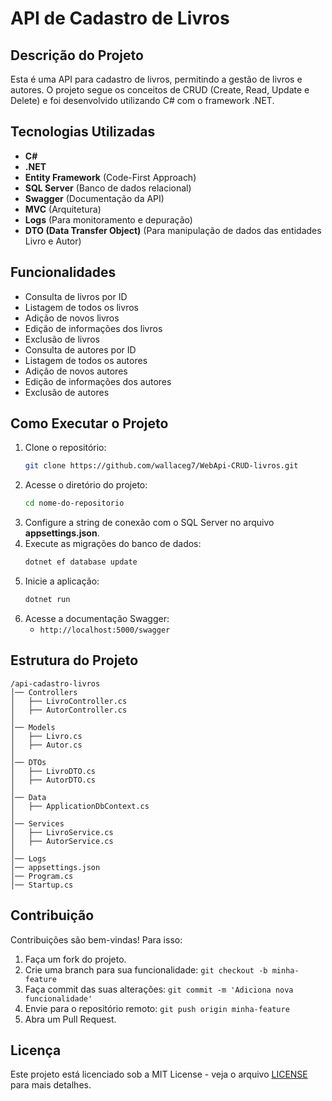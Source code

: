 # API de Cadastro de Livros

## Descrição do Projeto
Esta é uma API para cadastro de livros, permitindo a gestão de livros e autores. O projeto segue os conceitos de CRUD (Create, Read, Update e Delete) e foi desenvolvido utilizando C# com o framework .NET.

## Tecnologias Utilizadas
- **C#**
- **.NET**
- **Entity Framework** (Code-First Approach)
- **SQL Server** (Banco de dados relacional)
- **Swagger** (Documentação da API)
- **MVC** (Arquitetura)
- **Logs** (Para monitoramento e depuração)
- **DTO (Data Transfer Object)** (Para manipulação de dados das entidades Livro e Autor)

## Funcionalidades
- Consulta de livros por ID
- Listagem de todos os livros
- Adição de novos livros
- Edição de informações dos livros
- Exclusão de livros
- Consulta de autores por ID
- Listagem de todos os autores
- Adição de novos autores
- Edição de informações dos autores
- Exclusão de autores

## Como Executar o Projeto
1. Clone o repositório:
   ```sh
   git clone https://github.com/wallaceg7/WebApi-CRUD-livros.git
   ```
2. Acesse o diretório do projeto:
   ```sh
   cd nome-do-repositorio
   ```
3. Configure a string de conexão com o SQL Server no arquivo **appsettings.json**.
4. Execute as migrações do banco de dados:
   ```sh
   dotnet ef database update
   ```
5. Inicie a aplicação:
   ```sh
   dotnet run
   ```
6. Acesse a documentação Swagger:
   - `http://localhost:5000/swagger`

## Estrutura do Projeto
```
/api-cadastro-livros
│── Controllers
│   ├── LivroController.cs
│   ├── AutorController.cs
│
│── Models
│   ├── Livro.cs
│   ├── Autor.cs
│
│── DTOs
│   ├── LivroDTO.cs
│   ├── AutorDTO.cs
│
│── Data
│   ├── ApplicationDbContext.cs
│
│── Services
│   ├── LivroService.cs
│   ├── AutorService.cs
│
│── Logs
│── appsettings.json
│── Program.cs
│── Startup.cs
```

## Contribuição
Contribuições são bem-vindas! Para isso:
1. Faça um fork do projeto.
2. Crie uma branch para sua funcionalidade: `git checkout -b minha-feature`
3. Faça commit das suas alterações: `git commit -m 'Adiciona nova funcionalidade'`
4. Envie para o repositório remoto: `git push origin minha-feature`
5. Abra um Pull Request.

## Licença
Este projeto está licenciado sob a MIT License - veja o arquivo [LICENSE](LICENSE) para mais detalhes.

